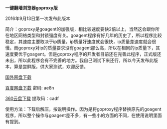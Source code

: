 **一键翻墙浏览器goproxy版**

2016年9月13日第一次发布此版本

简介：goproxy是goagent的加强版，相比较速度要快2倍以上，当然这会跟你所在地区网络类型和封锁强度有关。goagent程序有好几年的历史了，所以程序比较稳定，其速度主要取决于ip质量，ip质量好速度就会很快，ip质量差速度就会很慢。而goproxy对ip的质量要求没有goagent那么高，所以在相同的ip质量下，其速度要优于goagent。但是goproxy程序的开发者目前还在完善此程序，正式版还未出，所以此程序会有不完善的地方。我自己测试下来还行，所以今天发布此版本，算是尝鲜版，供大家测试，欢迎反馈。

[国外网盘下载](https://mega.nz/#!csZSzYyA!PDecVEd3_b51hNvWV4jRaUYUcNviipgCw6tcFU3dSXw)

[百度网盘下载](http://pan.baidu.com/s/1caGetS) 密码: ae8n

[360云盘下载](https://yunpan.cn/ckwwxLya6znCh) 提取码：cadf


使用方法：下载后解压，按说明操作。因为是将goproxy程序替换原先的goagent程序，所以整个操作与goagent差不多，有一些小的方面的不同，在使用说明里面有提到。

